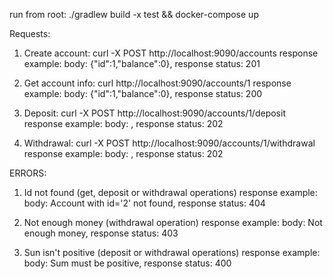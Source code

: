 run from root:
./gradlew build -x test && docker-compose up

Requests:
1. Create account: curl -X POST http://localhost:9090/accounts
    response example:
     body: {"id":1,"balance":0}, response status: 201
    
2. Get account info: curl http://localhost:9090/accounts/1
    response example:
     body: {"id":1,"balance":0}, response status: 200
     
3. Deposit: curl -X POST http://localhost:9090/accounts/1/deposit
    response example:
     body: , response status: 202
          
4. Withdrawal: curl -X POST http://localhost:9090/accounts/1/withdrawal
    response example:
     body: , response status: 202
     
ERRORS:
1. Id not found (get, deposit or withdrawal operations)
    response example:
     body: Account with id='2' not found,  response status: 404
     
2. Not enough money (withdrawal operation)
    response example:
     body: Not enough money,  response status: 403
          
3. Sun isn't positive (deposit or withdrawal operations)
    response example:
     body: Sum must be positive,  response status: 400
